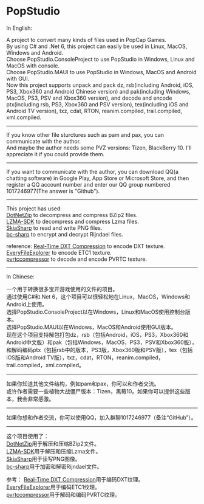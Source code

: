 # PopStudio
In English:  
  
A project to convert many kinds of files used in PopCap Games.  
By using C# and .Net 6, this project can easily be used in Linux, MacOS, Windows and Android.  
Choose PopStudio.ConsoleProject to use PopStudio in Windows, Linux and MacOS with console.  
Choose PopStudio.MAUI to use PopStudio in Windows, MacOS and Android with GUI.  
Now this project supports unpack and pack dz, rsb(including Android, iOS, PS3, Xbox360 and Android Chinese version) and pak(including Windows, MacOS, PS3, PSV and Xbox360 version), and decode and encode ptx(including rsb, PS3, Xbox360 and PSV version), tex(including iOS and Android TV version), txz, cdat, RTON, reanim.compiled, trail.compiled, xml.compiled.  
___
If you know other file sturctures such as pam and pax, you can communicate with the author.  
And maybe the author needs some PVZ versions: Tizen, BlackBerry 10. I'll appreciate it if you could provide them.  
___
If you want to communicate with the author, you can download QQ(a chatting software) in Google Play, App Store or Microsoft Store, and then register a QQ account number and enter our QQ group numbered 1017246977(The answer is "Github").
___
This project has used:  
[DotNetZip](https://github.com/eropple/dotnetzip) to decompress and compress BZip2 files.  
[LZMA-SDK](https://github.com/monemihir/LZMA-SDK) to decompress and compress Lzma files.  
[SkiaSharp](https://github.com/mono/SkiaSharp) to read and write PNG files.  
[bc-sharp](https://github.com/novotnyllc/bc-csharp) to encrypt and decrypt Rijndael files.  
  
reference:
[Real-Time DXT Compression](https://www.researchgate.net/publication/259000525_Real-Time_DXT_Compression) to encode DXT texture.  
[EveryFileExplorer](https://github.com/Gericom/EveryFileExplorer) to encode ETC1 texture.  
[pvrtccompressor](https://bitbucket.org/jthlim/pvrtccompressor) to decode and encode PVRTC texture.  
___
In Chinese:  
  
一个用于转换很多宝开游戏使用的文件的项目。  
通过使用C#和.Net 6，这个项目可以很轻松地在Linux，MacOS，Windows和Android上使用。  
选择PopStudio.ConsoleProject以在Windows，Linux和MacOS使用控制台版本。  
选择PopStudio.MAUI以在Windows，MacOS和Android使用GUI版本。  
现在这个项目支持解包打包dz，rsb（包括Android，iOS，PS3，Xbox360和Android中文版）和pak（包括Windows，MacOS，PS3，PSV和Xbox360版），和解码编码ptx（包括rsb中的版本，PS3版，Xbox360版和PSV版），tex（包括iOS版和Android TV版），txz，cdat，RTON，reanim.compiled，trail.compiled，xml.compiled。  
___
如果你知道其他文件结构，例如pam和pax，你可以和作者交流。  
或许作者需要一些植物大战僵尸版本：Tizen，黑莓10。如果你可以提供这些版本，我会非常感激。  
___
如果你想和作者交流，你可以使用QQ，加入群聊1017246977（备注“GitHub”）。
___
这个项目使用了：  
[DotNetZip](https://github.com/eropple/dotnetzip)用于解压和压缩BZip2文件。  
[LZMA-SDK](https://github.com/monemihir/LZMA-SDK)用于解压和压缩Lzma文件。  
[SkiaSharp](https://github.com/mono/SkiaSharp)用于读写PNG图像。  
[bc-sharp](https://github.com/novotnyllc/bc-csharp)用于加密和解密Rijndael文件。  
  
参考：
[Real-Time DXT Compression](https://www.researchgate.net/publication/259000525_Real-Time_DXT_Compression)用于编码DXT纹理。  
[EveryFileExplorer](https://github.com/Gericom/EveryFileExplorer)用于编码ETC1纹理。  
[pvrtccompressor](https://bitbucket.org/jthlim/pvrtccompressor)用于解码和编码PVRTC纹理。  